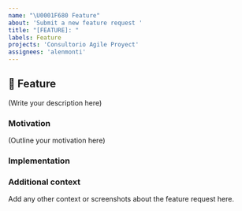 ```yaml
---
name: "\U0001F680 Feature"
about: 'Submit a new feature request '
title: "[FEATURE]: "
labels: Feature
projects: 'Consultorio Agile Proyect'
assignees: 'alenmonti'
---
```


## 🚀 Feature

<!--
    What is the feature you would like to see in the project?
-->

(Write your description here)

### Motivation

<!--
    Why should this feature be implemented in the project?
    How would this feature be used in the project?
    
    Is this feature request related to a problem? If so, please describe.
    Please link to any relevant issues or other PRs!
-->

(Outline your motivation here)

### Implementation

<!--
    What needs to be built for the feature to be supported in the project?
    What components of the project will be affected by this design (if any)?
    How should this feature be implemented?
-->

### Additional context
Add any other context or screenshots about the feature request here.
